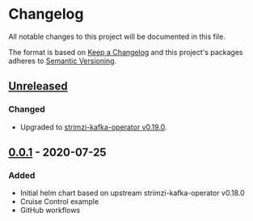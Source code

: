 # Changelog

All notable changes to this project will be documented in this file.

The format is based on [Keep a Changelog](http://keepachangelog.com/en/1.0.0/)
and this project's packages adheres to [Semantic Versioning](http://semver.org/spec/v2.0.0.html).

## [Unreleased]

### Changed

- Upgraded to [strimzi-kafka-operator v0.19.0](https://github.com/strimzi/strimzi-kafka-operator/releases/tag/0.19.0).

## [0.0.1] - 2020-07-25

### Added

- Initial helm chart based on upstream strimzi-kafka-operator v0.18.0
- Cruise Control example
- GitHub workflows

[Unreleased]: https://github.com/giantswarm/strimzi-kafka-operator-app/compare/v0.0.1...HEAD
[0.0.1]: https://github.com/giantswarm/strimzi-kafka-operator-app/releases/tag/v0.0.1

